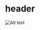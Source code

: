 # header
![Alt text](https://static.vecteezy.com/system/resources/thumbnails/029/663/592/small_2x/adorable-baby-with-vibrant-clothing-in-a-playful-pose-ai-generative-photo.jpg)
